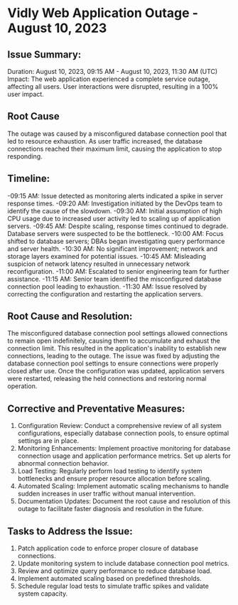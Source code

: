 # Vidly Web Application Outage - August 10, 2023
## Issue Summary:
Duration: August 10, 2023, 09:15 AM - August 10, 2023, 11:30 AM (UTC) Impact: The web application experienced a complete service outage, affecting all users. User interactions were disrupted, resulting in a 100% user impact.
## Root Cause
The outage was caused by a misconfigured database connection pool that led to resource exhaustion. As user traffic increased, the database connections reached their maximum limit, causing the application to stop responding.
## Timeline:
-09:15 AM: Issue detected as monitoring alerts indicated a spike in server response times.
-09:20 AM: Investigation initiated by the DevOps team to identify the cause of the slowdown.
-09:30 AM: Initial assumption of high CPU usage due to increased user activity led to scaling up of application servers.
-09:45 AM: Despite scaling, response times continued to degrade. Database servers were suspected to be the bottleneck.
-10:00 AM: Focus shifted to database servers; DBAs began investigating query performance and server health.
-10:30 AM: No significant improvement; network and storage layers examined for potential issues.
-10:45 AM: Misleading suspicion of network latency resulted in unnecessary network reconfiguration.
-11:00 AM: Escalated to senior engineering team for further assistance.
-11:15 AM: Senior team identified the misconfigured database connection pool leading to exhaustion.
-11:30 AM: Issue resolved by correcting the configuration and restarting the application servers.
## Root Cause and Resolution: 
The misconfigured database connection pool settings allowed connections to remain open indefinitely, causing them to accumulate and exhaust the connection limit. This resulted in the application's inability to establish new connections, leading to the outage.
The issue was fixed by adjusting the database connection pool settings to ensure connections were properly closed after use. Once the configuration was updated, application servers were restarted, releasing the held connections and restoring normal operation.
## Corrective and Preventative Measures:
1. Configuration Review: Conduct a comprehensive review of all system configurations, especially database connection pools, to ensure optimal settings are in place.
2. Monitoring Enhancements: Implement proactive monitoring for database connection usage and application performance metrics. Set up alerts for abnormal connection behavior.
3. Load Testing: Regularly perform load testing to identify system bottlenecks and ensure proper resource allocation before scaling.
4. Automated Scaling: Implement automatic scaling mechanisms to handle sudden increases in user traffic without manual intervention.
5. Documentation Updates: Document the root cause and resolution of this outage to facilitate faster diagnosis and resolution in the future.
## Tasks to Address the Issue:
1. Patch application code to enforce proper closure of database connections.
2. Update monitoring system to include database connection pool metrics.
3. Review and optimize query performance to reduce database load.
4. Implement automated scaling based on predefined thresholds.
5. Schedule regular load tests to simulate traffic spikes and validate system capacity.


